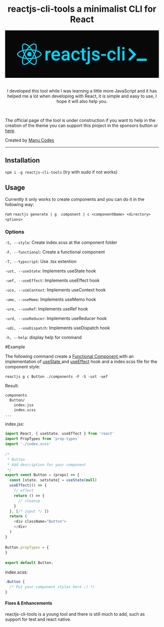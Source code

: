 <div style="text-align: center">
  <h1>reactjs-cli-tools a minimalist CLI for React</h1>
  <img src="https://raw.githubusercontent.com/manudevcode/react-cli/dev/assets/banner.png" alt="A minimalist CLI for React" />

  <br/>
  <br/>

  I developed this tool while I was learning a little more JavaScript and it has helped me a lot when developing with React, it is simple and easy to use, I hope it will also help you.

</div>
<br/>

The official page of the tool is under construction if you want to help in the creation of the theme you can support this project in the sponsors button or [here](https://github.com/sponsors/manudevcode).

Created by [Manu Codes](https://github.com/manudevcode)

---

## Installation

`npm i -g reactjs-cli-tools`
(try with sudo if not works)

## Usage

Currently it only works to create components and you can do it in the following way:

run `reactjs generate | g  component | c <componentName> <directory> <ptions>`

### Options

  `-S, --style`: Create index.scss at the component folder

  `-F, --functional`: Create a functional component

  `-T, --typscript`: Use .tsx extention

  `-ust, --useState`: Implements useState hook

  `-uef, --useEffect`: Implements useEffect hook

  `-uco, --useContext`: Implements useContext hook

  `-ume, --useMemo`: Implements useMemo hook

  `-ure, --useRef`: Implements useRef hook

  `-urd, --useReducer`: Implements useReducer hook

  `-udi, --useDispatch`: Implements useDispatch hook

  `-h, --help`: display help for command

#Example 

The following command create a <a href="https://es.reactjs.org/docs/components-and-props.html#function-and-class-components" target="_blank"> Functional Component </a> with an implementation of <a href="https://reactjs.org/docs/hooks-overview.html#state-hook" target="_blank"> useState </a> and <a href="https://reactjs.org/docs/hooks-overview.html#effect-hook" target="_blank">useEffect</a> hook and a index.scss file for the component style:

`reactjs g c Button ./components -F -S -ust -uef`

Result:

```
components
  Button/ 
    index.jsx
    index.scss
...
```

index.jsx: 

```js
import React, { useState, useEffect } from 'react'
import PropTypes from 'prop-types'
import './index.scss'

/*
 * Button
 * Add description for your component
 */ 
export const Button = (props) => {
  const [state, setstate] = useState(null)
  useEffect(() => {
    // effect
    return () => {
      // cleanup
    }
  }, [/* input */ ])
  return (
    <div className="Button">
    </div>
  )
}

Button.propTypes = {
}

export default Button;
```

index.scss:

```scss
.Button {
  /* Put your component styles here ;) */
}
```



#### Fixes & Enhancements

reactjs-cli-tools is a young tool and there is still much to add, such as support for test and react native.